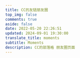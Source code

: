 ```yaml
---
title: CC的友链朋友圈
top_img: false
comments: true
aside: false
date: 2022-05-20 22:26:51
updated: 2024-09-01 19:30:00
translate_title: moments
subtitle: Moments
description: CC的部落格 朋友圈页面
---
```


<!-- <div id="hexo-circle-of-friends-root"></div>
<script>
    let UserConfig = {
        // 填写你的api地址
        private_api_url: 'https://moments.ccknbc.cc/',
        // 初始加载几篇文章
        page_init_number: 20,
        // 点击加载更多时，一次最多加载几篇文章，默认10
        page_turning_number: 10,
        // 头像加载失败时，默认头像地址
        error_img: 'https://weavatar.com/avatar?d=letter&letter=CC&s=200',
        // 进入页面时第一次的排序规则
        sort_rule: 'created',
        // 本地文章缓存数据过期时间（天）
        expire_days: 1,
    }
</script>
<script type="text/javascript" src="https://jsd.onmicrosoft.cn/npm/fcircle-theme-yyyz/dist/fcircle.min.js"></script> -->

<div id="friend-circle-lite-root"></div>
<script>
    if (typeof UserConfig === 'undefined') {
        var UserConfig = {
            // 填写你的fc Lite地址
            private_api_url: 'https://friend-circle-lite.ccknbc.cc/',
            // 点击加载更多时，一次最多加载几篇文章，默认20
            page_turning_number: 21,
            // 头像加载失败时，默像地址
            error_img: 'https://weavatar.com/avatar?d=letter&letter=CC&s=200', // https://cdn.qyliu.top/i/2024/03/22/65fcea97b3ca6.png
        }
    }
</script>
<link rel="stylesheet" href="https://jsd.onmicrosoft.cn/gh/willow-god/Friend-Circle-Lite/main/fclite.min.css">
<script src="https://jsd.onmicrosoft.cn/gh/willow-god/Friend-Circle-Lite/main/fclite.min.js"></script>